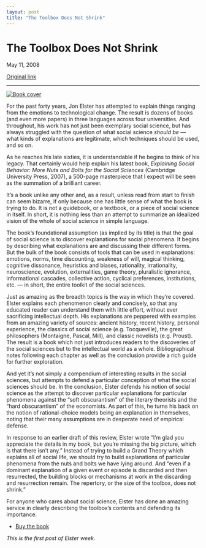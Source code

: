 ```yaml
---
layout: post
title: "The Toolbox Does Not Shrink"
---
```

The Toolbox Does Not Shrink
===========================

May 11, 2008

[Original link](http://www.aaronsw.com/weblog/toolbox)

* * * * *

[![Book cover](image1_toolbox)](http://books.theinfo.org/go/0521777445)

For the past forty years, Jon Elster has attempted to explain things
ranging from the emotions to technological change. The result is dozens
of books (and even more papers) in three languages across four
universities. And throughout, his work has not just been exemplary
social science, but has always struggled with the question of what
social science *should be* — what kinds of explanations are legitimate,
which techniques should be used, and so on.

As he reaches his late sixties, it is understandable if he begins to
think of his legacy. That certainly would help explain his latest book,
*Explaining Social Behavior: More Nuts and Bolts for the Social
Sciences* (Cambridge University Press, 2007), a 500-page masterpiece
that I expect will be seen as the summation of a brilliant career.

It’s a book unlike any other and, as a result, unless read from start to
finish can seem bizarre, if only because one has little sense of what
the book is trying to do. It is not a guidebook, or a textbook, or a
piece of social science in itself. In short, it is nothing less than an
attempt to summarize an idealized vision of the whole of social science
in simple language.

The book’s foundational assumption (as implied by its title) is that the
goal of social science is to discover explanations for social phenomena.
It begins by describing what explanations are and discussing their
different forms. But the bulk of the book consists of tools that can be
used in explanations: emotions, norms, time discounting, weakness of
will, magical thinking, cognitive dissonance, heuristics and biases,
rationality, irrationality, neuroscience, evolution, externalities, game
theory, pluralistic ignorance, informational cascades, collective
action, cyclical preferences, institutions, etc. — in short, the entire
toolkit of the social sciences.

Just as amazing as the breadth topics is the way in which they’re
covered. Elster explains each phenomenon clearly and concisely, so that
any educated reader can understand them with little effort, without ever
sacrificing intellectual depth. His explanations are peppered with
examples from an amazing variety of sources: ancient history, recent
history, personal experience, the classics of social science (e.g.
Tocqueville), the great philosophers (Montaigne, Pascal, Mill), and
classic novelists (e.g. Proust). The result is a book which not just
introduces readers to the discoveries of the social sciences but to the
intellectual world as a whole. Bibliographical notes following each
chapter as well as the conclusion provide a rich guide for further
exploration.

And yet it’s not simply a compendium of interesting results in the
social sciences, but attempts to defend a particular conception of what
the social sciences should be. In the conclusion, Elster defends his
notion of social science as the attempt to discover particular
explanations for particular phenomena against the “soft obscurantism” of
the literary theorists and the “hard obscurantism” of the economists. As
part of this, he turns his back on the notion of rational-choice models
being an explanation in themselves, noting that their many assumptions
are in desperate need of empirical defense.

In response to an earlier draft of this review, Elster wrote “I’m glad
you appreciate the details in my book, but you’re missing the big
picture, which is that there isn’t any.” Instead of trying to build a
Grand Theory which explains all of social life, we should try to build
explanations of particular phenomena from the nuts and bolts we have
lying around. And “even if a dominant explanation of a given event or
episode is discarded and then resurrected, the building blocks or
mechanisms at work in the discarding and resurrection remain. The
repertory, or the size of the toolbox, does not shrink.”

For anyone who cares about social science, Elster has done an amazing
service in clearly describing the toolbox’s contents and defending its
importance.

-   [Buy the book](http://books.theinfo.org/go/0521777445)

*This is the first post of Elster week.*

[image1_toolbox]: image1_toolbox.jpg